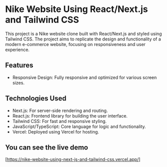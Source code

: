 # Nike Website Using React/Next.js and Tailwind CSS

This project is a Nike website clone built with React/Next.js and styled using Tailwind CSS. The project aims to replicate the design and functionality of a modern e-commerce website, focusing on responsiveness and user experience.

## Features

<ul>
  <li>
        Responsive Design: Fully responsive and optimized for various screen sizes.
  </li>


</ul>

## Technologies Used
<ul>
  <li>
    Next.js: For server-side rendering and routing.
  </li>
  <li>
    React.js: Frontend library for building the user interface.
 </li>
  <li>
    Tailwind CSS: For fast and responsive styling.
 </li>
  <li>
    JavaScript/TypeScript: Core language for logic and functionality.
 </li>
  <li>
    Vercel: Deployed using Vercel for hosting.
  </li>
</ul>

## You can see the live demo 
[https://nike-website-using-next-js-and-tailwind-css.vercel.app/]
